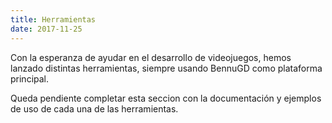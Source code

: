 ```yaml
---
title: Herramientas
date: 2017-11-25
---
```


Con la esperanza de ayudar en el desarrollo de videojuegos, hemos lanzado distintas herramientas, siempre usando BennuGD como plataforma principal.

Queda pendiente completar esta seccion con la documentación y ejemplos de uso de cada una de las herramientas.
